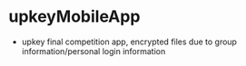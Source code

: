 # upkeyMobileApp
- upkey final competition app, encrypted files due to group information/personal login information
